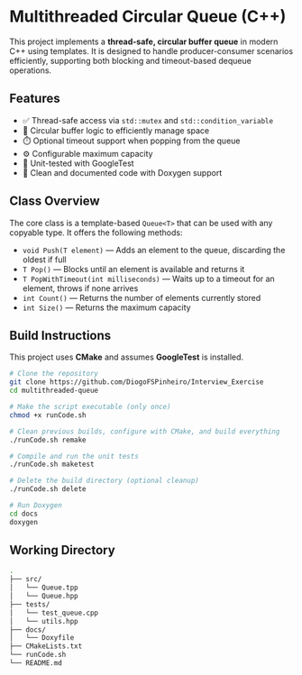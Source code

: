 # Multithreaded Circular Queue (C++)

This project implements a **thread-safe, circular buffer queue** in modern C++ using templates. It is designed to handle producer-consumer scenarios efficiently, supporting both blocking and timeout-based dequeue operations.

## Features

- ✅ Thread-safe access via `std::mutex` and `std::condition_variable`
- 🔄 Circular buffer logic to efficiently manage space
- ⏱️ Optional timeout support when popping from the queue
- ⚙️ Configurable maximum capacity
- 🧪 Unit-tested with GoogleTest
- 🧼 Clean and documented code with Doxygen support

## Class Overview

The core class is a template-based `Queue<T>` that can be used with any copyable type. It offers the following methods:

- `void Push(T element)` — Adds an element to the queue, discarding the oldest if full
- `T Pop()` — Blocks until an element is available and returns it
- `T PopWithTimeout(int milliseconds)` — Waits up to a timeout for an element, throws if none arrives
- `int Count()` — Returns the number of elements currently stored
- `int Size()` — Returns the maximum capacity

## Build Instructions

This project uses **CMake** and assumes **GoogleTest** is installed.

```bash
# Clone the repository
git clone https://github.com/DiogoFSPinheiro/Interview_Exercise
cd multithreaded-queue

# Make the script executable (only once)
chmod +x runCode.sh

# Clean previous builds, configure with CMake, and build everything
./runCode.sh remake

# Compile and run the unit tests
./runCode.sh maketest

# Delete the build directory (optional cleanup)
./runCode.sh delete

# Run Doxygen
cd docs
doxygen
```

## Working Directory
```bash
.
├── src/
│   └── Queue.tpp
│   └── Queue.hpp
├── tests/
│   └── test_queue.cpp
│   └── utils.hpp
├── docs/
│   └── Doxyfile
├── CMakeLists.txt
└── runCode.sh
└── README.md

```
